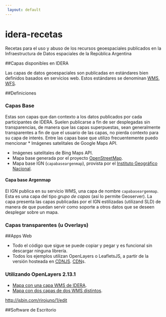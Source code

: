 ```yaml
---
 layout: default
---
```


idera-recetas
=============

Recetas para el uso y abuso de los recursos geoespaciales publicados en la Infraestructura de Datos espaciales de 
la República Argentina

##Capas disponibles en IDERA

Las capas de datos geoespaciales son publicadas en estándares bien definidos basados en servicios web. Estos estándares se denominan [WMS](https://es.wikipedia.org/wiki/Web_Map_Service), [WFS](https://es.wikipedia.org/wiki/Web_Feature_Service).

##Definiciones

### Capas Base

Estas son capas que dan contexto a los datos publicados por cada participantes de IDERA. Suelen publicarse a fin de ser desplegadas sin transparencias, de manera que las capas superpuestas, sean generalmente transparentes a fin de que el usuario de las capas, no pierda contexto para su capa de interés. Entre las capas base que utilizo frecuentemente puedo mencionar * Imágenes satelitales de Google Maps API.

* Imágenes satelitales de Bing Maps API.
* Mapa base generada por el proyecto [OpenStreetMap](http://openstreetmap.org). 
* Mapa base IGN (`capabaseargenmap`), provista por el [Instituto Geográfico Nacional](http://ign.gob.ar). 


#### Capa base Argenmap

El IGN publica en su servicio WMS, una capa de nombre `capabaseargenmap`. Esta es una capa del tipo *grupo de capas* (así lo permite Geoserver). La capa presenta las capas publicadas por el IGN estilizadas (utilizand SLD) de manera de que puedan servir como soporte a otros datos que se deseen desplegar sobre un mapa.

### Capas transparentes (u Overlays)

##Apps Web

* Todo el código que sigue se puede copiar y pegar y es funcional sin descargar ninguna librería.
* Todos los ejemplos utilizan OpenLayers o LeafletsJS, a partir de la versión hosteada en [CDNJS](http://cdnjs.com). [CDN](https://es.wikipedia.org/wiki/Content_delivery_network)s.

### Utilizando OpenLayers 2.13.1


* [Mapa con una capa WMS de IDERA](http://jsbin.com/rirojuno/1/edit).
* [Mapa con dos capas de dos WMS distintos](http://jsbin.com/rirojuno/1/edit).


http://jsbin.com/rirojuno/1/edit




##Software de Escritorio
